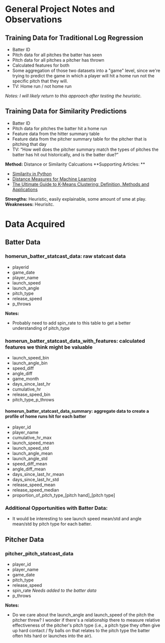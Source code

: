 # General Project Notes and Observations
## Training Data for Traditional Log Regression
* Batter ID
* Pitch data for all pitches the batter has seen
* Pitch data for all pitches a pitcher has thrown
* Calculated features for both
* Some aggregation of those two datasets into a "game" level, since we're trying to predict the game in which a player will hit a home run not the specific pitch that they will.  
* TV: Home run / not home run 

*Notes: I will likely return to this approach after testing the heuristic.*

## Training Data for Similarity Predictions
* Batter ID 
* Pitch data for pitches the batter hit a home run 
* Feature data from the hitter summary table 
* Feature data from the pitcher summary table for the pitcher that is pitching that day 
* TV: “How well does the pitcher summary match the types of pitches the batter has hit out historically, and is the batter due?” 

**Method:** Distance or Similarity Calcuations
**Supporting Articles: **
* [Similarity in Python](https://ashukumar27.medium.com/similarity-functions-in-python-aa6dfe721035#:~:text=Similarity%20functions%20are%20used%20to%20measure%20the%20'distance'%20between%20two,small%2C%20and%20vice%2Dversa) 
* [Distance Measures for Machine Learning](https://machinelearningmastery.com/distance-measures-for-machine-learning/)
* [The Ultimate Guide to K-Means Clustering: Definition, Methods and Applications](https://www.analyticsvidhya.com/blog/2019/08/comprehensive-guide-k-means-clustering/)

**Strengths:** Heuristic, easily explainable, some amount of sme at play. 
**Weaknesses:** Heurisitc. 

# Data Acquired

## Batter Data
### homerun_batter_statcast_data: raw statcast data
* playerid 
* game_date
* player_name
* launch_speed
* launch_angle
* pitch_type
* release_speed
* p_throws

**Notes:**
* Probably need to add spin_rate to this table to get a better understanding of pitch_type 

### homerun_batter_statcast_data_with_features: calculated features we think might be valuable 
* launch_speed_bin
* launch_angle_bin
* speed_diff
* angle_diff
* game_month
* days_since_last_hr
* cumulative_hr
* release_speed_bin
* pitch_type_p_throws

#### homerun_batter_statcast_data_summary: aggregate data to create a profile of home runs hit for each batter
* player_id
* player_name
* cumulative_hr_max
* launch_speed_mean
* launch_speed_std
* launch_angle_mean
* launch_angle_std
* speed_diff_mean
* angle_diff_mean
* days_since_last_hr_mean
* days_since_last_hr_std
* release_speed_mean
* release_speed_median
* proportion_of_pitch_type_[pitch hand]_[pitch type]

### Additional Opportunities with Batter Data: 
* It would be interesting to see launch speed mean/std and angle mean/std by pitch type for each batter. 

## Pitcher Data
### pitcher_pitch_statcast_data
* player_id 
* player_name 
* game_date
* pitch_type
* release_speed
* spin_rate *Needs added to the batter data*
* p_throws

**Notes:**
* Do we care about the launch_angle and launch_speed of the pitch the pitcher threw? I wonder if there's a relationship there to measure relative effectiveness of the pitcher's pitch type (i.e., a pitch type they often give up hard contact / fly balls on that relates to the pitch type the batter often hits hard or launches into the air).